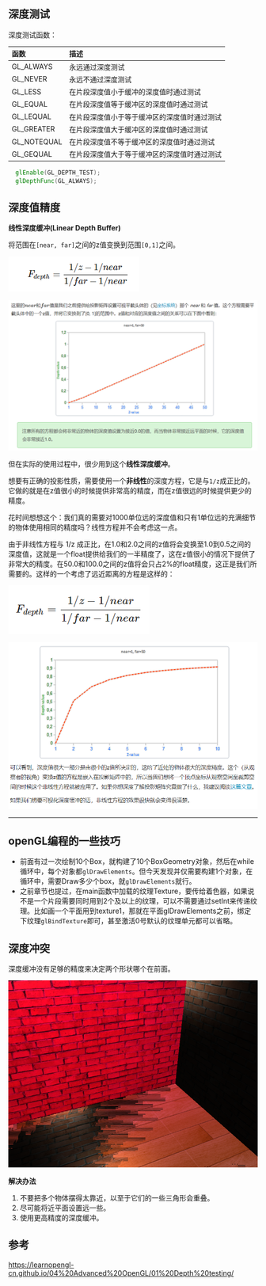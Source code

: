 ## 深度测试

深度测试函数：

| 函数        | 描述                                         |
| :---------- | :------------------------------------------- |
| GL_ALWAYS   | 永远通过深度测试                             |
| GL_NEVER    | 永远不通过深度测试                           |
| GL_LESS     | 在片段深度值小于缓冲的深度值时通过测试       |
| GL_EQUAL    | 在片段深度值等于缓冲区的深度值时通过测试     |
| GL_LEQUAL   | 在片段深度值小于等于缓冲区的深度值时通过测试 |
| GL_GREATER  | 在片段深度值大于缓冲区的深度值时通过测试     |
| GL_NOTEQUAL | 在片段深度值不等于缓冲区的深度值时通过测试   |
| GL_GEQUAL   | 在片段深度值大于等于缓冲区的深度值时通过测试 |

```glsl
  glEnable(GL_DEPTH_TEST);
  glDepthFunc(GL_ALWAYS);
```

## 深度值精度

**线性深度缓冲(Linear Depth Buffer)**

将范围在`[near, far]`之间的z值变换到范围`[0,1]`之间。

![](img/1.png)

![](img/2.png)


但在实际的使用过程中，很少用到这个**线性深度缓冲**。

想要有正确的投影性质，需要使用一个**非线性**的深度方程，它是与`1/z`成正比的。它做的就是在z值很小的时候提供非常高的精度，而在z值很远的时候提供更少的精度。

花时间想想这个：我们真的需要对1000单位远的深度值和只有1单位远的充满细节的物体使用相同的精度吗？线性方程并不会考虑这一点。

由于非线性方程与 1/z 成正比，在1.0和2.0之间的z值将会变换至1.0到0.5之间的深度值，这就是一个float提供给我们的一半精度了，这在z值很小的情况下提供了非常大的精度。在50.0和100.0之间的z值将会只占2%的float精度，这正是我们所需要的。这样的一个考虑了远近距离的方程是这样的：

![](img/3.png)

![](img/4.png)


----------

## openGL编程的一些技巧

-   前面有过一次绘制10个Box，就构建了10个BoxGeometry对象，然后在while循环中，每个对象都`glDrawElements`。但今天发现并仅需要构建1个对象，在循环中，需要Draw多少个box，就`glDrawElements`就行。
-   之前章节也提过，在main函数中加载的纹理Texture，要传给着色器，如果说不是一个片段需要同时用到2个及以上的纹理，可以不需要通过setInt来传递纹理。比如画一个平面用到texture1，那就在平面glDrawElements之前，绑定下纹理`glBindTexture`即可，甚至激活0号默认的纹理单元都可以省略。




## 深度冲突

深度缓冲没有足够的精度来决定两个形状哪个在前面。

![](img/5.png)

**解决办法**

1. 不要把多个物体摆得太靠近，以至于它们的一些三角形会重叠。
2. 尽可能将近平面设置远一些。
3. 使用更高精度的深度缓冲。

## 参考

https://learnopengl-cn.github.io/04%20Advanced%20OpenGL/01%20Depth%20testing/
